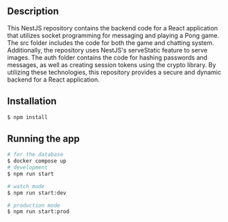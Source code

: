 ## Description
This NestJS repository contains the backend code for a React application that utilizes socket programming for messaging and playing a Pong game. The src folder includes the code for both the game and chatting system. Additionally, the repository uses NestJS's serveStatic feature to serve images. The auth folder contains the code for hashing passwords and messages, as well as creating session tokens using the crypto library. By utilizing these technologies, this repository provides a secure and dynamic backend for a React application.

## Installation

```bash
$ npm install
```

## Running the app

```bash
# for the database
$ docker compose up 
# development
$ npm run start

# watch mode
$ npm run start:dev

# production mode
$ npm run start:prod
```
